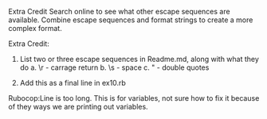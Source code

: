 Extra Credit
Search online to see what other escape sequences are available.
Combine escape sequences and format strings to create a more complex format.

Extra Credit:
1) List two or three escape sequences in Readme.md, along with what they do
  a. \r - carrage return
  b. \s - space
  c. \" - double quotes

2) Add this as a final line in ex10.rb

Rubocop:Line is too long. This is for variables, not sure how to fix it because
of they ways we are printing out variables.

